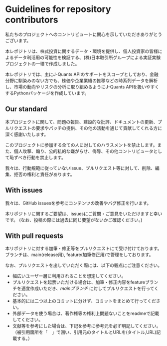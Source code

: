 # Guidelines for repository contributors

私たちのプロジェクトへのコントリビュートに関心を示していただきありがとうございます。

本レポジトリは、株式投資に関するデータ・環境を提供し、個人投資家の皆様によるデータ利活用の可能性を検証する、(株)日本取引所グループによる実証実験プロジェクトの一環で作成しました。

本レポジトリでは、主にJ-Quants APIのサポートをスコープとしており、金融分野に馴染みのない方でも、株価や企業業績の推移などの時系列データを解析し、市場の動向やリスクの分析に取り組めるようにJ-Quants APIを扱いやすくするPythonパッケージを作成しています。

## Our standard

本プロジェクトに関して、問題の報告、建設的な批評、ドキュメントの更新、プルリクエストの要求やパッチの提供、その他の活動を通じて貢献してくれる方に深く感謝いたします。

このプロジェクトに参加する全ての人に対してのハラスメントを禁止します。また、個人攻撃、煽り、公的私的な嫌がらせ、侮辱、その他コントリビュータとして恥ずべき行動を禁止します。

我々は、行動規範に従っていないissue、プルリクエスト等に対して、削除、編集、拒否の権利と責任があります。

## With issues

我々は、GitHub issuesを参考にコンテンツの改善やバグ修正を行います。

本リポジトリに関するご要望は、issuesにご質問・ご意見をいただけますと幸いです。
(なお、投稿の際には過去に同じ要望がないかご確認ください。)

## With pull requests

本リポジトリに対する加筆・修正等をプルリクエストにて受け付けております。
ブランチは、main(release用), feature(加筆修正用)で管理をしております。

なお、プルリクエストを出していただく際には、以下の観点にご注意ください。

- 幅広いユーザー層に利用されることを想定してください。
- プルリクエストを起票いただける場合は、加筆・修正内容をfeatureブランチを適宜作成いただき、*mainブランチ* に対してプルリクエストを行ってください。
- 基本的には二つ以上のコミットに分けず、コミットをまとめて行ってください。
- 外部データを使う場合は、著作権等の権利上問題ないことをreadmeで記載してください。
- 文献等を参考にした場合は、下記を参考に参考元を必ず明記してください。（被引用箇所を「　」で囲い、引用元のタイトルとURLを(タイトル,URL)記載する。）
